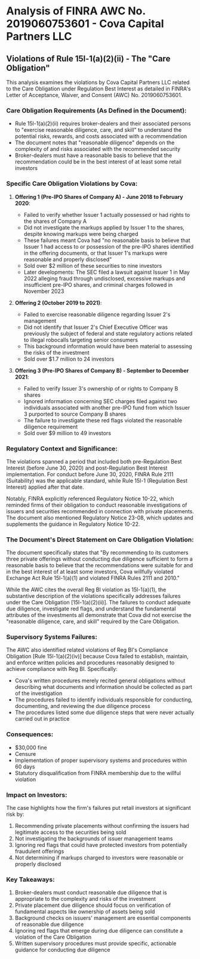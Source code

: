 # Analysis of FINRA AWC No. 2019060753601 - Cova Capital Partners LLC

## Violations of Rule 15l-1(a)(2)(ii) - The "Care Obligation"

This analysis examines the violations by Cova Capital Partners LLC related to the Care Obligation under Regulation Best Interest as detailed in FINRA's Letter of Acceptance, Waiver, and Consent (AWC) No. 2019060753601.

### Care Obligation Requirements (As Defined in the Document):
- Rule 15l-1(a)(2)(ii) requires broker-dealers and their associated persons to "exercise reasonable diligence, care, and skill" to understand the potential risks, rewards, and costs associated with a recommendation
- The document notes that "reasonable diligence" depends on the complexity of and risks associated with the recommended security
- Broker-dealers must have a reasonable basis to believe that the recommendation could be in the best interest of at least some retail investors

### Specific Care Obligation Violations by Cova:

1. **Offering 1 (Pre-IPO Shares of Company A) - June 2018 to February 2020**:
   - Failed to verify whether Issuer 1 actually possessed or had rights to the shares of Company A
   - Did not investigate the markups applied by Issuer 1 to the shares, despite knowing markups were being charged
   - These failures meant Cova had "no reasonable basis to believe that Issuer 1 had access to or possession of the pre-IPO shares identified in the offering documents, or that Issuer 1's markups were reasonable and properly disclosed"
   - Sold over $2 million of these securities to nine investors
   - Later developments: The SEC filed a lawsuit against Issuer 1 in May 2022 alleging fraud through undisclosed, excessive markups and insufficient pre-IPO shares, and criminal charges followed in November 2023

2. **Offering 2 (October 2019 to 2021)**:
   - Failed to exercise reasonable diligence regarding Issuer 2's management
   - Did not identify that Issuer 2's Chief Executive Officer was previously the subject of federal and state regulatory actions related to illegal robocalls targeting senior consumers
   - This background information would have been material to assessing the risks of the investment
   - Sold over $1.7 million to 24 investors

3. **Offering 3 (Pre-IPO Shares of Company B) - September to December 2021**:
   - Failed to verify Issuer 3's ownership of or rights to Company B shares
   - Ignored information concerning SEC charges filed against two individuals associated with another pre-IPO fund from which Issuer 3 purported to source Company B shares
   - The failure to investigate these red flags violated the reasonable diligence requirement
   - Sold over $9 million to 49 investors

### Regulatory Context and Significance:

The violations spanned a period that included both pre-Regulation Best Interest (before June 30, 2020) and post-Regulation Best Interest implementation. For conduct before June 30, 2020, FINRA Rule 2111 (Suitability) was the applicable standard, while Rule 15l-1 (Regulation Best Interest) applied after that date.

Notably, FINRA explicitly referenced Regulatory Notice 10-22, which reminded firms of their obligation to conduct reasonable investigations of issuers and securities recommended in connection with private placements. The document also mentioned Regulatory Notice 23-08, which updates and supplements the guidance in Regulatory Notice 10-22.

### The Document's Direct Statement on Care Obligation Violation:

The document specifically states that "By recommending to its customers three private offerings without conducting due diligence sufficient to form a reasonable basis to believe that the recommendations were suitable for and in the best interest of at least some investors, Cova willfully violated Exchange Act Rule 15l-1(a)(1) and violated FINRA Rules 2111 and 2010."

While the AWC cites the overall Reg BI violation as 15l-1(a)(1), the substantive description of the violations specifically addresses failures under the Care Obligation [15l-1(a)(2)(ii)]. The failures to conduct adequate due diligence, investigate red flags, and understand the fundamental attributes of the investments all demonstrate that Cova did not exercise the "reasonable diligence, care, and skill" required by the Care Obligation.

### Supervisory Systems Failures:

The AWC also identified related violations of Reg BI's Compliance Obligation [Rule 15l-1(a)(2)(iv)] because Cova failed to establish, maintain, and enforce written policies and procedures reasonably designed to achieve compliance with Reg BI. Specifically:

- Cova's written procedures merely recited general obligations without describing what documents and information should be collected as part of the investigation
- The procedures failed to identify individuals responsible for conducting, documenting, and reviewing the due diligence process
- The procedures listed some due diligence steps that were never actually carried out in practice

### Consequences:
- $30,000 fine
- Censure
- Implementation of proper supervisory systems and procedures within 60 days
- Statutory disqualification from FINRA membership due to the willful violation

### Impact on Investors:
The case highlights how the firm's failures put retail investors at significant risk by:
1. Recommending private placements without confirming the issuers had legitimate access to the securities being sold
2. Not investigating the backgrounds of issuer management teams
3. Ignoring red flags that could have protected investors from potentially fraudulent offerings
4. Not determining if markups charged to investors were reasonable or properly disclosed

### Key Takeaways:
1. Broker-dealers must conduct reasonable due diligence that is appropriate to the complexity and risks of the investment
2. Private placement due diligence should focus on verification of fundamental aspects like ownership of assets being sold
3. Background checks on issuers' management are essential components of reasonable due diligence
4. Ignoring red flags that emerge during due diligence can constitute a violation of the Care Obligation
5. Written supervisory procedures must provide specific, actionable guidance for conducting due diligence